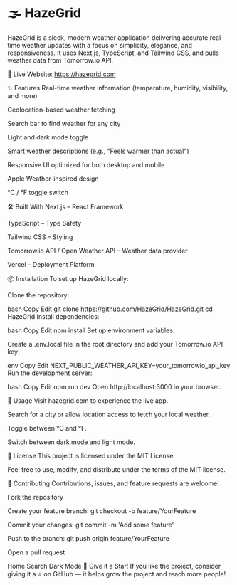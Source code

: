 # 🌫️ HazeGrid
HazeGrid is a sleek, modern weather application delivering accurate real-time weather updates with a focus on simplicity, elegance, and responsiveness.
It uses Next.js, TypeScript, and Tailwind CSS, and pulls weather data from Tomorrow.io API.

🔗 Live Website: https://hazegrid.com

✨ Features
Real-time weather information (temperature, humidity, visibility, and more)

Geolocation-based weather fetching

Search bar to find weather for any city

Light and dark mode toggle

Smart weather descriptions (e.g., "Feels warmer than actual")

Responsive UI optimized for both desktop and mobile

Apple Weather-inspired design

°C / °F toggle switch

🛠️ Built With
Next.js – React Framework

TypeScript – Type Safety

Tailwind CSS – Styling

Tomorrow.io API / Open Weather API – Weather data provider

Vercel – Deployment Platform

📦 Installation
To set up HazeGrid locally:

Clone the repository:

bash
Copy
Edit
git clone https://github.com/HazeGrid/HazeGrid.git
cd HazeGrid
Install dependencies:

bash
Copy
Edit
npm install
Set up environment variables:

Create a .env.local file in the root directory and add your Tomorrow.io API key:

env
Copy
Edit
NEXT_PUBLIC_WEATHER_API_KEY=your_tomorrowio_api_key
Run the development server:

bash
Copy
Edit
npm run dev
Open http://localhost:3000 in your browser.

🧠 Usage
Visit hazegrid.com to experience the live app.

Search for a city or allow location access to fetch your local weather.

Toggle between °C and °F.

Switch between dark mode and light mode.

📄 License
This project is licensed under the MIT License.

Feel free to use, modify, and distribute under the terms of the MIT license.

🤝 Contributing
Contributions, issues, and feature requests are welcome!

Fork the repository

Create your feature branch: git checkout -b feature/YourFeature

Commit your changes: git commit -m 'Add some feature'

Push to the branch: git push origin feature/YourFeature

Open a pull request

Home	Search	Dark Mode
🌟 Give it a Star!
If you like the project, consider giving it a ⭐️ on GitHub — it helps grow the project and reach more people!
